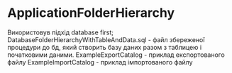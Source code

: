 # ApplicationFolderHierarchy
Використовув підхід database first;
DatabaseFolderHierarchyWithTableAndData.sql - файл збереженої процедури до бд, який створить базу даних разом з таблицею і початковими даними.
ExampleExportCatalog - приклад експортованого файлу
ExampleImportCatalog - приклад імпортованого файлу
